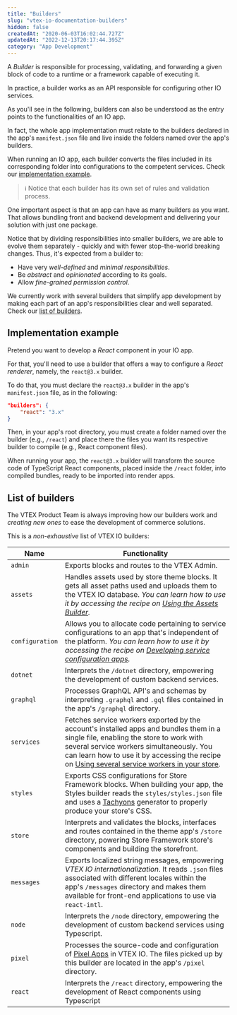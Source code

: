 ```yaml
---
title: "Builders"
slug: "vtex-io-documentation-builders"
hidden: false
createdAt: "2020-06-03T16:02:44.727Z"
updatedAt: "2022-12-13T20:17:44.395Z"
category: "App Development"
---
```

A *Builder* is responsible for processing, validating, and forwarding a given block of code to a runtime or a framework capable of executing it.

In practice, a builder works as an API responsible for configuring other IO services.

As you'll see in the following, builders can also be understood as the entry points to the functionalities of an IO app.

In fact, the whole app implementation must relate to the builders declared in the app's `manifest.json` file and live inside the folders named over the app's builders.

When running an IO app, each builder converts the files included in its corresponding folder into configurations to the competent services. Check our [implementation example](#implementation-example).

> ℹ️ Notice that each builder has its own set of rules and validation process.

One important aspect is that an app can have as many builders as you want. That allows bundling front and backend development and delivering your solution with just one package.

Notice that by dividing responsibilities into smaller builders, we are able to evolve them separately - quickly and with fewer stop-the-world breaking changes. Thus, it's expected from a builder to:

- Have very *well-defined* and *minimal responsibilities*.
- Be *abstract* and *opinionated* according to its goals.
- Allow *fine-grained permission control*.

We currently work with several builders that simplify app development by making each part of an app's responsibilities clear and well separated. Check our [list of builders](#list-of-builders).

## Implementation example

Pretend you want to develop a *React* component in your IO app.

For that, you'll need to use a builder that offers a way to configure a *React renderer*, namely, the `react@3.x` builder.

To do that, you must declare the `react@3.x` builder in the app's `manifest.json` file, as in the following:

```json
"builders": {
    "react": "3.x"
}
```

Then, in your app's root directory, you must create a folder named over the builder (e.g., `/react`) and place there the files you want its respective builder to compile (e.g., React component files).

When running your app, the `react@3.x` builder will transform the source code of TypeScript React components, placed inside the `/react` folder, into compiled bundles, ready to be imported into render apps.

## List of builders

The VTEX Product Team is always improving how our builders work and *creating new ones* to ease the development of commerce solutions.

This is a *non-exhaustive* list of VTEX IO builders:

Name | Functionality |
---- | ------------- |
 `admin` | Exports blocks and routes to the VTEX Admin.|
 `assets` | Handles assets used by store theme blocks. It gets all asset paths used and uploads them to the VTEX IO database. *You can learn how to use it by accessing the recipe on [Using the Assets Builder](https://developers.vtex.com/docs/guides/vtex-io-documentation-using-the-assets-builder/).*|
 `configuration` | Allows you to allocate code pertaining to service configurations to an app that's independent of the platform. *You can learn how to use it by accessing the recipe on [Developing service configuration apps](https://developers.vtex.com/docs/guides/vtex-io-documentation-developing-service-configuration-apps/).*|
 `dotnet` | Interprets the `/dotnet` directory, empowering the development of custom backend services.|
 `graphql` | Processes GraphQL API's and schemas by interpreting `.graphql` and `.gql` files contained in the app's `/graphql` directory.|
 `services` | Fetches service workers exported by the account's installed apps and bundles them in a single file, enabling the store to work with several service workers simultaneously. You can learn how to use it by accessing the recipe on [Using several service workers in your store](https://developers.vtex.com/docs/guides/vtex-io-documentation-using-several-service-workers-in-your-store).|
 `styles` | Exports CSS configurations for Store Framework blocks. When building your app, the Styles builder reads the `styles/styles.json` file and uses a [Tachyons](https://tachyons.io/) generator to properly produce your store's CSS.|
 `store` | Interprets and validates the blocks, interfaces and routes contained in the theme app's `/store` directory, powering Store Framework store's components and building the storefront.|
 `messages` | Exports localized string messages, empowering *VTEX IO internationalization*. It reads `.json` files associated with different locales within the app's `/messages` directory and makes them available for front-end applications to use via `react-intl`.|
 `node` | Interprets the `/node` directory, empowering the development of custom backend services using Typescript.|
 `pixel` | Processes the source-code and configuration of [Pixel Apps](https://developers.vtex.com/docs/guides/pixel-apps) in VTEX IO. The files picked up by this builder are located in the app's `/pixel` directory.|
 `react` | Interprets the `/react` directory, empowering the development of React components using Typescript|
